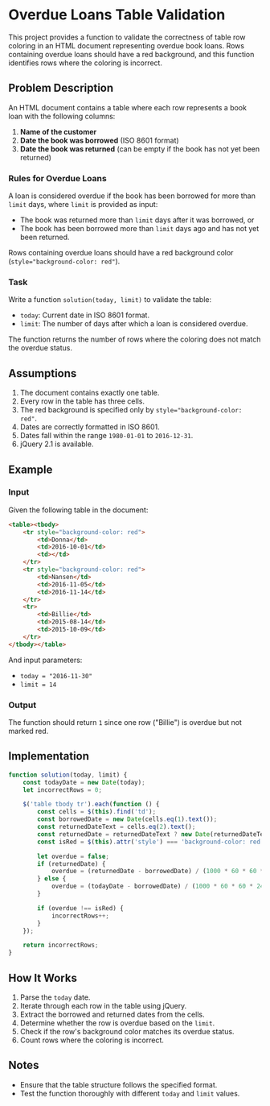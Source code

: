 # Overdue Loans Table Validation

This project provides a function to validate the correctness of table row coloring in an HTML document representing overdue book loans. Rows containing overdue loans should have a red background, and this function identifies rows where the coloring is incorrect.

## Problem Description

An HTML document contains a table where each row represents a book loan with the following columns:

1. **Name of the customer**
2. **Date the book was borrowed** (ISO 8601 format)
3. **Date the book was returned** (can be empty if the book has not yet been returned)

### Rules for Overdue Loans

A loan is considered overdue if the book has been borrowed for more than `limit` days, where `limit` is provided as input:

- The book was returned more than `limit` days after it was borrowed, or
- The book has been borrowed more than `limit` days ago and has not yet been returned.

Rows containing overdue loans should have a red background color (`style="background-color: red"`).

### Task

Write a function `solution(today, limit)` to validate the table:
- `today`: Current date in ISO 8601 format.
- `limit`: The number of days after which a loan is considered overdue.

The function returns the number of rows where the coloring does not match the overdue status.

## Assumptions

1. The document contains exactly one table.
2. Every row in the table has three cells.
3. The red background is specified only by `style="background-color: red"`.
4. Dates are correctly formatted in ISO 8601.
5. Dates fall within the range `1980-01-01` to `2016-12-31`.
6. jQuery 2.1 is available.

## Example

### Input

Given the following table in the document:

```html
<table><tbody>
    <tr style="background-color: red">
        <td>Donna</td>
        <td>2016-10-01</td>
        <td></td>
    </tr>
    <tr style="background-color: red">
        <td>Nansen</td>
        <td>2016-11-05</td>
        <td>2016-11-14</td>
    </tr>
    <tr>
        <td>Billie</td>
        <td>2015-08-14</td>
        <td>2015-10-09</td>
    </tr>
</tbody></table>
```

And input parameters:
- `today = "2016-11-30"`
- `limit = 14`

### Output

The function should return `1` since one row ("Billie") is overdue but not marked red.

## Implementation

```javascript
function solution(today, limit) {
    const todayDate = new Date(today);
    let incorrectRows = 0;

    $('table tbody tr').each(function () {
        const cells = $(this).find('td');
        const borrowedDate = new Date(cells.eq(1).text());
        const returnedDateText = cells.eq(2).text();
        const returnedDate = returnedDateText ? new Date(returnedDateText) : null;
        const isRed = $(this).attr('style') === 'background-color: red';

        let overdue = false;
        if (returnedDate) {
            overdue = (returnedDate - borrowedDate) / (1000 * 60 * 60 * 24) > limit;
        } else {
            overdue = (todayDate - borrowedDate) / (1000 * 60 * 60 * 24) > limit;
        }

        if (overdue !== isRed) {
            incorrectRows++;
        }
    });

    return incorrectRows;
}
```

## How It Works

1. Parse the `today` date.
2. Iterate through each row in the table using jQuery.
3. Extract the borrowed and returned dates from the cells.
4. Determine whether the row is overdue based on the `limit`.
5. Check if the row's background color matches its overdue status.
6. Count rows where the coloring is incorrect.

## Notes

- Ensure that the table structure follows the specified format.
- Test the function thoroughly with different `today` and `limit` values.
